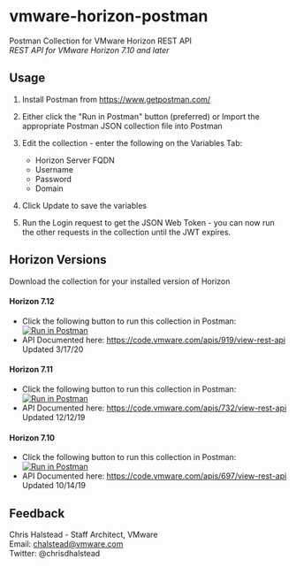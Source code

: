 # vmware-horizon-postman
Postman Collection for VMware Horizon REST API  
*REST API for VMware Horizon 7.10 and later*

## Usage

1. Install Postman from https://www.getpostman.com/

2. Either click the "Run in Postman" button (preferred) or Import the appropriate Postman JSON collection file into Postman 

3. Edit the collection - enter the following on the Variables Tab:

	- Horizon Server FQDN
	- Username
	- Password	
	- Domain

4. Click Update to save the variables

5. Run the Login request to get the JSON Web Token - you can now run the other requests in the collection until the JWT expires.

## Horizon Versions
Download the collection for your installed version of Horizon

#### Horizon 7.12

- Click the following button to run this collection in Postman: [![Run in Postman](https://run.pstmn.io/button.svg)](https://app.getpostman.com/run-collection/b927097517849cd252a5)
- API Documented here: https://code.vmware.com/apis/919/view-rest-api  
  Updated 3/17/20


#### Horizon 7.11

- Click the following button to run this collection in Postman: [![Run in Postman](https://run.pstmn.io/button.svg)](https://app.getpostman.com/run-collection/de27a9ea33f1752e6092)
- API Documented here: <https://code.vmware.com/apis/732/view-rest-api>  
Updated 12/12/19


#### Horizon 7.10

- Click the following button to run this collection in Postman: [![Run in Postman](https://run.pstmn.io/button.svg)](https://app.getpostman.com/run-collection/0bd9b80c00d4144abb75)
- API Documented here: <https://code.vmware.com/apis/697/view-rest-api>   
Updated 10/14/19


## Feedback


Chris Halstead - Staff Architect, VMware  
Email: chalstead@vmware.com  
Twitter: @chrisdhalstead
